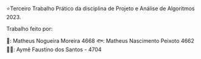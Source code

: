 ⭐Terceiro Trabalho Prático da disciplina de Projeto e Análise de Algoritmos 2023.

Trabalho feito por:

  🥑: Matheus Nogueira Moreira 4668
  🐟: Matheus Nascimento Peixoto 4662
  🧚‍♀️: Aymê Faustino dos Santos - 4704
